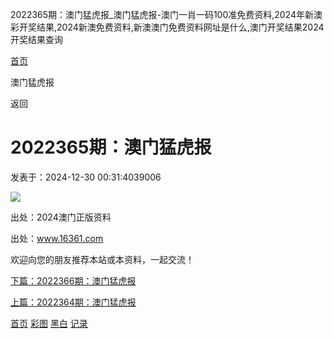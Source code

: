 2022365期：澳门猛虎报\_澳门猛虎报-澳门一肖一码100准免费资料,2024年新澳彩开奖结果,2024新澳免费资料,新澳澳门免费资料网址是什么,澳门开奖结果2024开奖结果查询



[首页](/)

澳门猛虎报

返回

2022365期：澳门猛虎报
==============

发表于：2024-12-30 00:31:4039006

![](https://amo.ahhjzh.com:4949/col/365/ammhb.jpg)

出处：2024澳门正版资料

出处：www.16361.com

欢迎向您的朋友推荐本站或本资料，一起交流！

[下篇：2022366期：澳门猛虎报](/info/315621/2022366期：澳门猛虎报)

[上篇：2022364期：澳门猛虎报](/info/312459/2022364期：澳门猛虎报)

[首页](/)
[彩图](/photo/color)
[黑白](/photo/black)
[记录](/page/history)